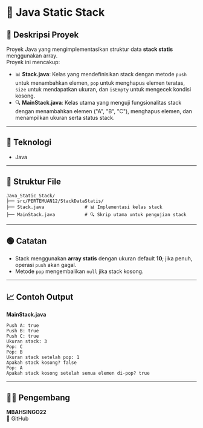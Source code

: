 
# 📝 Java Static Stack

## 📖 Deskripsi Proyek
Proyek Java yang mengimplementasikan struktur data **stack statis** menggunakan array.  
Proyek ini mencakup:

- 📊 **Stack.java**: Kelas yang mendefinisikan stack dengan metode `push` untuk menambahkan elemen, `pop` untuk menghapus elemen teratas, `size` untuk mendapatkan ukuran, dan `isEmpty` untuk mengecek kondisi kosong.
- 🔍 **MainStack.java**: Kelas utama yang menguji fungsionalitas stack dengan menambahkan elemen ("A", "B", "C"), menghapus elemen, dan menampilkan ukuran serta status stack.

---

## 🧠 Teknologi
- Java

---

## 📂 Struktur File
```
Java_Static_Stack/
├── src/PERTEMUAN12/StackDataStatis/
├── Stack.java               # 📊 Implementasi kelas stack
├── MainStack.java           # 🔍 Skrip utama untuk pengujian stack
```

---

## 🟢 Catatan
- Stack menggunakan **array statis** dengan ukuran default **10**; jika penuh, operasi `push` akan gagal.
- Metode `pop` mengembalikan `null` jika stack kosong.

---

## 📈 Contoh Output
**MainStack.java**
```
Push A: true
Push B: true
Push C: true
Ukuran stack: 3
Pop: C
Pop: B
Ukuran stack setelah pop: 1
Apakah stack kosong? false
Pop: A
Apakah stack kosong setelah semua elemen di-pop? true
```

---

## 👨‍💻 Pengembang
**MBAHSINGO22**  
🔗 GitHub
